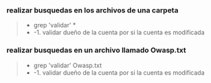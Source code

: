 
### realizar busquedas en los archivos de una carpeta
>- grep 'validar' *
>- -1. validar dueño de la cuenta por si la cuenta es modificada

### realizar busquedas en un archivo llamado Owasp.txt
>- grep 'validar' Owasp.txt
>- -1. validar dueño de la cuenta por si la cuenta es modificada

